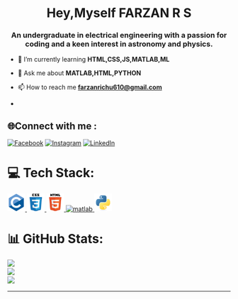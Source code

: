 <h1 align="center">Hey,Myself FARZAN R S</h1>
<h3 align="center">An undergraduate in electrical engineering with a passion for coding and a keen interest in astronomy and physics.</h3>


- 🌱 I’m currently learning **HTML,CSS,JS,MATLAB,ML**

- 💬 Ask me about **MATLAB,HTML,PYTHON**

- 📫 How to reach me **farzanrichu610@gmail.com**

- 
## 🌐Connect with me :
[![Facebook](https://img.shields.io/badge/Facebook-%231877F2.svg?logo=Facebook&logoColor=white)](https://facebook.com/FarzanRichu) [![Instagram](https://img.shields.io/badge/Instagram-%23E4405F.svg?logo=Instagram&logoColor=white)](https://instagram.com/f7_rzan_) [![LinkedIn](https://img.shields.io/badge/LinkedIn-%230077B5.svg?logo=linkedin&logoColor=white)](https://linkedin.com/in/farzan7) 

# 💻 Tech Stack:
<p align="left"> <a href="https://www.cprogramming.com/" target="_blank" rel="noreferrer"> <img src="https://raw.githubusercontent.com/devicons/devicon/master/icons/c/c-original.svg" alt="c" width="40" height="40"/> </a> <a href="https://www.w3schools.com/css/" target="_blank" rel="noreferrer"> <img src="https://raw.githubusercontent.com/devicons/devicon/master/icons/css3/css3-original-wordmark.svg" alt="css3" width="40" height="40"/> </a> <a href="https://www.w3.org/html/" target="_blank" rel="noreferrer"> <img src="https://raw.githubusercontent.com/devicons/devicon/master/icons/html5/html5-original-wordmark.svg" alt="html5" width="40" height="40"/> </a> <a href="https://www.mathworks.com/" target="_blank" rel="noreferrer"> <img src="https://upload.wikimedia.org/wikipedia/commons/2/21/Matlab_Logo.png" alt="matlab" width="40" height="40"/> </a> <a href="https://www.python.org" target="_blank" rel="noreferrer"> <img src="https://raw.githubusercontent.com/devicons/devicon/master/icons/python/python-original.svg" alt="python" width="40" height="40"/> </a> </p>

# 📊 GitHub Stats:
![](https://github-readme-stats.vercel.app/api?username=f7z7&theme=blue-green&hide_border=false&include_all_commits=true&count_private=true)<br/>
![](https://github-readme-streak-stats.herokuapp.com/?user=f7z7&theme=blue-green&hide_border=false)<br/>
![](https://github-readme-stats.vercel.app/api/top-langs/?username=f7z7&theme=blue-green&hide_border=false&include_all_commits=true&count_private=true&layout=compact)


---

